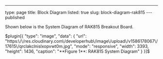 ---
type: page
title: Block Diagram
listed: true
slug: block-diagram-rak815
---published

Shown below is the System Diagram of RAK815 Breakout Board.

$plugin[{
    "type": "image",
    "data": {
        "url": "https:\/\/res.cloudinary.com\/developerhub\/image\/upload\/v1586178067\/17615\/qrclakclnislxopvwt0m.jpg",
        "mode": "responsive",
        "width": 3393,
        "height": 1436,
        "caption": "**Figure 1**: RAK815 System Diagram"
    }
}]$

